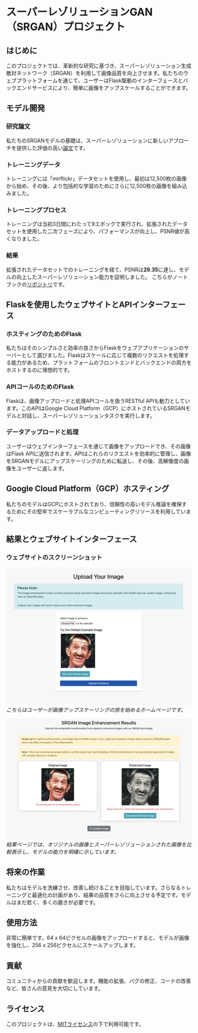 # スーパーレゾリューションGAN（SRGAN）プロジェクト

## はじめに
このプロジェクトでは、革新的な研究に基づき、スーパーレゾリューション生成敵対ネットワーク（SRGAN）を利用して画像品質を向上させます。私たちのウェブプラットフォームを通じて、ユーザーはFlask駆動のインターフェースとバックエンドサービスにより、簡単に画像をアップスケールすることができます。

## モデル開発

### 研究論文
私たちのSRGANモデルの基礎は、スーパーレゾリューションに新しいアプローチを提供した評価の高い[論文](https://arxiv.org/pdf/1609.04802.pdf)です。

### トレーニングデータ
トレーニングには「mirflickr」データセットを使用し、最初は12,500枚の画像から始め、その後、より包括的な学習のためにさらに12,500枚の画像を組み込みました。

### トレーニングプロセス
トレーニングは当初3日間にわたって9エポックで実行され、拡張されたデータセットを使用した二次フェーズにより、パフォーマンスが向上し、PSNR値が高くなりました。

### 結果
拡張されたデータセットでのトレーニングを経て、PSNRは**29.35**に達し、モデルの向上したスーパーレゾリューション能力を証明しました。
こちらがノートブックの[リポジトリ](https://github.com/rakibulhaque9954/SRGAN-from-scratch.git)です。

## Flaskを使用したウェブサイトとAPIインターフェース

### ホスティングのためのFlask
私たちはそのシンプルさと効率の良さからFlaskをウェブアプリケーションのサーバーとして選びました。Flaskはスケールに応じて複数のリクエストを処理する能力があるため、プラットフォームのフロントエンドとバックエンドの両方をホストするのに理想的です。

### APIコールのためのFlask
Flaskは、画像アップロードと処理APIコールを扱うRESTful APIも動力としています。このAPIはGoogle Cloud Platform（GCP）にホストされているSRGANモデルと対話し、スーパーレゾリューションタスクを実行します。

### データアップロードと処理
ユーザーはウェブインターフェースを通じて画像をアップロードでき、その画像はFlask APIに送信されます。APIはこれらのリクエストを効率的に管理し、画像をSRGANモデルにアップスケーリングのために転送し、その後、高解像度の画像をユーザーに返します。

## Google Cloud Platform（GCP）ホスティング
私たちのモデルはGCPにホストされており、信頼性の高いモデル推論を確保するためにその堅牢でスケーラブルなコンピューティングリソースを利用しています。

## 結果とウェブサイトインターフェース

### ウェブサイトのスクリーンショット
![ホームページのスクリーンショット](https://github.com/rakibulhaque9954/SRGAN_GCP/blob/91bd6a11730ba5ff5a873a27582613c1fd318dfd/screenshots/Screenshot%202023-11-06%20at%2020.31.00.png)
*こちらはユーザーが画像アップスケーリングの旅を始めるホームページです。*

![結果のスクリーンショット](https://github.com/rakibulhaque9954/SRGAN_GCP/blob/8745d1152bd58bc613e2a90a798e28e74a07cc66/screenshots/Screenshot%202023-11-06%20at%2020.30.46.png)
*結果ページでは、オリジナルの画像とスーパーレゾリューションされた画像を比較表示し、モデルの能力を明確に示しています。*

## 将来の作業
私たちはモデルを洗練させ、改善し続けることを目指しています。さらなるトレーニングと最適化の計画があり、結果の品質をさらに向上させる予定です。モデルはまだ若く、多くの磨きが必要です。

## 使用方法
非常に簡単です。64 x 64ピクセルの画像をアップロードすると、モデルが画像を強化し、256 x 256ピクセルにスケールアップします。

## 貢献
コミュニティからの貢献を歓迎します。機能の拡張、バグの修正、コードの改善など、皆さんの意見を大切にしています。

## ライセンス
このプロジェクトは、[MITライセンス](https://github.com/rakibulhaque9954/blog_remastered/blob/a5e57fac46833fdcb26c28980d8f6b07980b0379/MIT_LICENSE_Rakibul_Haque.txt)の下で利用可能です。
